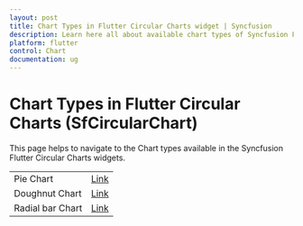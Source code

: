 ```yaml
---
layout: post
title: Chart Types in Flutter Circular Charts widget | Syncfusion 
description: Learn here all about available chart types of Syncfusion Flutter Circular Charts (SfCircularChart) widget and more.
platform: flutter
control: Chart
documentation: ug
---
```


# Chart Types in Flutter Circular Charts (SfCircularChart)

This page helps to navigate to the Chart types available in the Syncfusion Flutter Circular Charts widgets.

<table>
	<tr>
        <td>
            Pie Chart
        </td>
        <td>
            <a href="https://help.syncfusion.com/flutter/circular-charts/pie-chart">Link</a>
        </td>
    </tr>
     <tr>
        <td>
            Doughnut Chart
        </td>
        <td>
            <a href="https://help.syncfusion.com/flutter/circular-charts/doughnut-chart">Link</a>
        </td>
    </tr>
    <tr>
        <td>
            Radial bar Chart
        </td>
        <td>
            <a href="https://help.syncfusion.com/flutter/circular-charts/radialbar-chart">Link</a>
        </td>

</table>
